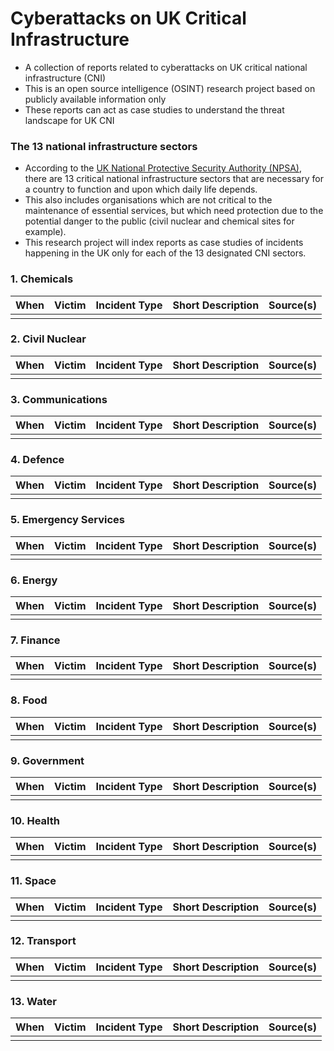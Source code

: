# Cyberattacks on UK Critical Infrastructure

- A collection of reports related to cyberattacks on UK critical national infrastructure (CNI)
- This is an open source intelligence (OSINT) research project based on publicly available information only
- These reports can act as case studies to understand the threat landscape for UK CNI

### The 13 national infrastructure sectors
- According to the [UK National Protective Security Authority (NPSA)](https://www.npsa.gov.uk/critical-national-infrastructure-0), there are 13 critical national infrastructure sectors that are necessary for a country to function and upon which daily life depends.
- This also includes organisations which are not critical to the maintenance of essential services, but which need protection due to the potential danger to the public (civil nuclear and chemical sites for example).
- This research project will index reports as case studies of incidents happening in the UK only for each of the 13 designated CNI sectors.

### 1. Chemicals 
| When | Victim | Incident Type | Short Description | Source(s) |
|---|---|---|---|---|
| | | | | |

### 2. Civil Nuclear
| When | Victim | Incident Type | Short Description | Source(s) |
|---|---|---|---|---|
| | | | | |

### 3. Communications
| When | Victim | Incident Type | Short Description | Source(s) |
|---|---|---|---|---|
| | | | | |

### 4. Defence
| When | Victim | Incident Type | Short Description | Source(s) |
|---|---|---|---|---|
| | | | | |

### 5. Emergency Services
| When | Victim | Incident Type | Short Description | Source(s) |
|---|---|---|---|---|
| | | | | |

### 6. Energy
| When | Victim | Incident Type | Short Description | Source(s) |
|---|---|---|---|---|
| | | | | |

### 7. Finance
| When | Victim | Incident Type | Short Description | Source(s) |
|---|---|---|---|---|
| | | | | |

### 8. Food
| When | Victim | Incident Type | Short Description | Source(s) |
|---|---|---|---|---|
| | | | | |

### 9. Government
| When | Victim | Incident Type | Short Description | Source(s) |
|---|---|---|---|---|
| | | | | |

### 10. Health
| When | Victim | Incident Type | Short Description | Source(s) |
|---|---|---|---|---|
| | | | | |

### 11. Space
| When | Victim | Incident Type | Short Description | Source(s) |
|---|---|---|---|---|
| | | | | |

### 12. Transport
| When | Victim | Incident Type | Short Description | Source(s) |
|---|---|---|---|---|
| | | | | |

### 13. Water
| When | Victim | Incident Type | Short Description | Source(s) |
|---|---|---|---|---|
| | | | | |
